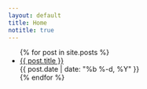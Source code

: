 ```yaml
---
layout: default
title: Home
notitle: true
---
```


<ul>
{% for post in site.posts %}
<li>
  <span>
    <a href="{{ post.url | prepend: site.baseurl }}">{{ post.title }}</a>
  </span>
  <br>
  <span>
    {{ post.date | date: "%b %-d, %Y" }}
  </span>
</li>
{% endfor %}
</ul>
